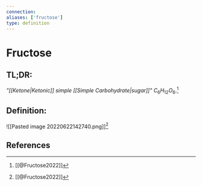 ```yaml
---
connection:
aliases: ['fructose']
type: definition
---
```


# Fructose

## TL;DR:
*"[[Ketone|Ketonic]] simple [[Simple Carbohydrate|sugar]]"* $C_6H_{12}O_6$.[^1]

## Definition:
![[Pasted image 20220622142740.png]][^1]

## References
[^1]: [[@Fructose2022]]